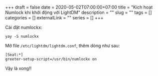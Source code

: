 +++ 
draft = false
date = 2020-05-02T07:00:00+07:00
title = "Kích hoạt Numlock khi khởi động với LightDM"
description = ""
slug = "" 
tags = []
categories = []
externalLink = ""
series = []
+++

Cài đặt numlockx:

```shell
yay -S numlockx
```

Mở file `/etc/lightdm/lightdm.conf`, thêm dòng như sau:

```
[Seat:*]
greeter-setup-script=/usr/bin/numlockx on
```

Vậy là xong!!
